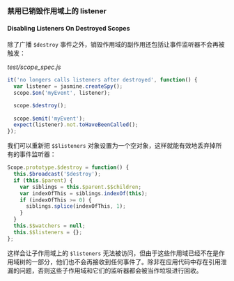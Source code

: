 ### 禁用已销毁作用域上的 listener

#### Disabling Listeners On Destroyed Scopes

除了广播 `$destroy` 事件之外，销毁作用域的副作用还包括让事件监听器不会再被触发：

_test/scope_spec.js_

```js
it('no longers calls listeners after destroyed', function() {
  var listener = jasmine.createSpy();
  scope.$on('myEvent', listener);

  scope.$destroy();
  
  scope.$emit('myEvent');
  expect(listener).not.toHaveBeenCalled();
});
```

我们可以重新把 `$$listeners` 对象设置为一个空对象，这样就能有效地丢弃掉所有的事件监听器：

```js
Scope.prototype.$destroy = function() {
  this.$broadcast('$destroy');
  if (this.$parent) {
    var siblings = this.$parent.$$children;
    var indexOfThis = siblings.indexOf(this);
    if (indexOfThis >= 0) {
      siblings.splice(indexOfThis, 1);
    }
  }
  this.$$watchers = null;
  this.$$listeners = {};
};
```

这样会让子作用域上的 `$listeners` 无法被访问，但由于这些作用域已经不在是作用域树的一部分，他们也不会再接收到任何事件了。除非在应用代码中存在引用泄漏的问题，否则这些子作用域和它们的监听器都会被当作垃圾进行回收。